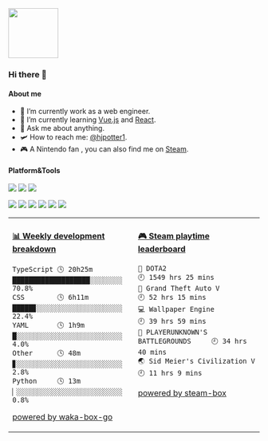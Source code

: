 <img src="https://github.com/YouEclipse/YouEclipse/blob/master/mario.gif" width="100">

### Hi there 👋

#### About me

- 🔭 I’m currently work as a web engineer.
- 🌱 I’m currently learning [Vue.js](https://ja.vuejs.org/) and [React](https://ja.react.dev/).
- 💬 Ask me about anything.
- 🛩️ How to reach me: [@hjpotter1](https://t.me/hjpotter1).
- 🎮 A Nintendo fan , you can also find me on [Steam](https://steamcommunity.com/id/hjpotter1).

#### Platform&Tools

[![](https://img.shields.io/badge/macOS-Catalina-d0d1d4?style=flat-square&logo=Apple)](<[https://](https://www.apple.com/macos/catalina/)>)
[![](https://img.shields.io/badge/Ubuntu-20.04%20LTS-E95420?style=flat-square&logo=Ubuntu)](https://ubuntu.com/)
[![](https://img.shields.io/badge/IDE-Visual%20Studio%20Code-blue?style=flat-square&logo=Visual-Studio-Code)](https://code.visualstudio.com/)

[![](https://img.shields.io/badge/-React-61DAFB?style=flat-square&logo=react&logoColor=ffffff)](https://reactjs.org/)
[![](https://img.shields.io/badge/-Docker-2496ED?style=flat-square&logo=Docker&logoColor=ffffff)](https://www.docker.com/)
[![](https://img.shields.io/badge/-TypeScript-007ACC?style=flat-square&logo=typescript&logoColor=white)](https://typescript.org/)
[![](https://img.shields.io/badge/-JavaScript-F7DF1E?style=flat-square&logo=JavaScript&logoColor=white)](https://javascript.io/)
[![](https://img.shields.io/badge/-Vue.js-35495E?style=flat-square&logo=vuedotjs&logoColor=4FC08D)](https://ja.vuejs.org/)
[![](https://img.shields.io/badge/-Python-3776AB?style=flat-square&logo=Python&logoColor=white)](https://python.org/)


<table>
<tr>
<td valign="top" width="50%">

<!-- waka-box start -->
#### <a href="https://gist.github.com/9bc7025496e478f439b9cd43eba989a4" target="_blank">📊 Weekly development breakdown</a>
```text
TypeScript 🕓 20h25m ███████████████████░░░░░░░░ 70.8%
CSS        🕓 6h11m  █████▊░░░░░░░░░░░░░░░░░░░░░ 22.4%
YAML       🕓 1h9m   █░░░░░░░░░░░░░░░░░░░░░░░░░░  4.0%
Other      🕓 48m    ▊░░░░░░░░░░░░░░░░░░░░░░░░░░  2.8%
Python     🕓 13m    ▏░░░░░░░░░░░░░░░░░░░░░░░░░░  0.8%
```
<!-- Powered by https://github.com/YouEclipse/waka-box-go . -->
<!-- waka-box end -->

[powered by waka-box-go](https://github.com/YouEclipse/waka-box-go)

</td>
<td valign="top" width="50%">

<!-- steam-box start -->
#### <a href="https://gist.github.com/8bf56353bcb3a8e798b55b546b9619cf" target="_blank">🎮 Steam playtime leaderboard</a>
```text
🔫 DOTA2                             🕘 1549 hrs 25 mins
🚓 Grand Theft Auto V                🕘 52 hrs 15 mins
💻 Wallpaper Engine                  🕘 39 hrs 59 mins
🍳 PLAYERUNKNOWN'S BATTLEGROUNDS     🕘 34 hrs 40 mins
🌏 Sid Meier's Civilization V        🕘 11 hrs 9 mins
```
<!-- Powered by https://github.com/YouEclipse/steam-box . -->
<!-- steam-box end -->

[powered by steam-box](https://github.com/YouEclipse/steam-box)

</td>
</tr>
</table>

<!--
**YouEclipse/YouEclipse** is a ✨ _special_ ✨ repository because its `README.md` (this file) appears on your GitHub profile.

Here are some ideas to get you started:

- 🔭 I’m currently working on [KLOOK](https://www.klook.com)
- 🌱 I’m currently learning Kubernetes and Istio
- 👯 I’m looking to collaborate on ...
- 🤔 I’m looking for help with ...
- 💬 Ask me about ...
- 📫 How to reach me: ...
- 😄 Pronouns: ...
- ⚡ Fun fact: ...
-->

